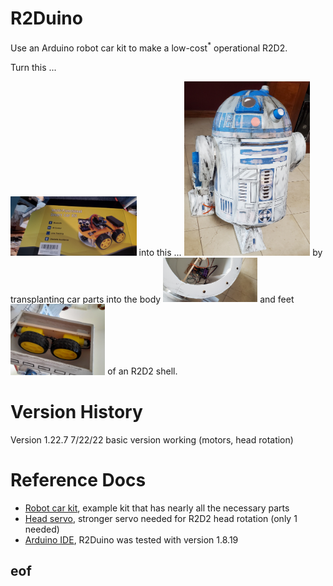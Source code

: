 # R2Duino
Use an Arduino robot car kit to make a low-cost<sup>*</sup> operational R2D2.

Turn this ...
<!-- ![Robot car kit](docs/robot-car-kit.jpg) | ![R2D2 shell](docs/R2D2.jpg) -->
<img src="https://github.com/djulien/R2Duino/raw/main/docs/robot-car-kit.jpg" alt="Robot car kit" width="40%">  
into this ... 
<img src="https://github.com/djulien/R2Duino/raw/main/docs/R2D2.jpg" alt="R2D2 shell" width="40%">
by transplanting car parts into the body
<!-- ![Transplant body](docs/xplantB.jpg) |  ![Transplant feet](docs/xplantF.jpg) -->
<img src="https://github.com/djulien/R2Duino/raw/main/docs/xplantB.jpg" alt="Transplant body" width="30%"> 
and feet
  <img src="https://github.com/djulien/R2Duino/raw/main/docs/xplantF.jpg" alt="Transplant feet" width="30%">
of an R2D2 shell.

# Version History

Version 1.22.7 7/22/22 basic version working (motors, head rotation)

# Reference Docs
- [Robot car kit](https://www.amazon.com/dp/B07JN46YSW), example kit that has nearly all the necessary parts
- [Head servo](https://https://www.amazon.com/dp/B07RFRLRV8), stronger servo needed for R2D2 head rotation (only 1 needed)
- [Arduino IDE](https://www.arduino.cc/en/Main/Software), R2Duino was tested with version 1.8.19

## eof

